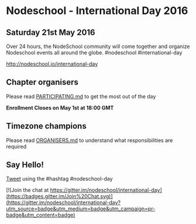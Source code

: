 # Nodeschool - International Day 2016
## Saturday 21st May 2016

Over 24 hours, the NodeSchool community will come together and organize Nodeschool events all around the globe. #nodeschool #international-day

http://nodeschool.io/international-day

## Chapter organisers
Please read [PARTICIPATING.md](https://github.com/nodeschool/international-day/blob/2016/PARTICIPATING.md) to get the most out of the day

**Enrollment Closes on May 1st at 18:00 GMT**

## Timezone champions
Please read [ORGANISERS.md](https://github.com/nodeschool/international-day/blob/2016/ORGANISERS.md) to understand what responsibilities are required

## Say Hello!
[Tweet](http://twitter.com/nodeschool) using the #hashtag #nodeschool-day

[![Join the chat at https://gitter.im/nodeschool/international-day](https://badges.gitter.im/Join%20Chat.svg)](https://gitter.im/nodeschool/international-day?utm_source=badge&utm_medium=badge&utm_campaign=pr-badge&utm_content=badge)
